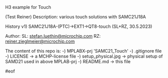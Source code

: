 H3 example for Touch

(Test Reiner)
Description: various touch solutions with SAMC21J18A

History
 v1) SAMC21J18A-(PTC)->EXT1->QT8-touch (SL+RZ, 30.5.2023)

Author: 
	SL: stefan.luethin@microchip.com
	RZ: reiner.zieglmeier@microchip.com

The content of this repo is:
 -) MPLABX-prj 'SAMC21_Touch'
 -) .gitignore file
 -) LICENSE     -> a MCHP-license file
 -) setup_physical.jpg -> physical setup of SAMD21 used in above MPLAB-prj
 -) README.md   -> this file


#eof